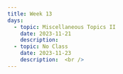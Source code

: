 ```yaml
---
title: Week 13
days:
  - topic: Miscellaneous Topics II
    date: 2023-11-21
    description:
  - topic: No Class
    date: 2023-11-23
    description:  <br />  
---
```



<a id="Week15"></a>



